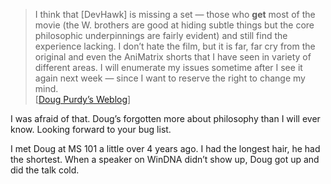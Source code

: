 > I think that [DevHawk] is missing a set — those who **get** most of
> the movie (the W. brothers are good at hiding subtle things but the
> core philosophic underpinnings are fairly evident) and still find the
> experience lacking. I don’t hate the film, but it is far, far cry from
> the original and even the AniMatrix shorts that I have seen in variety
> of different areas. I will enumerate my issues sometime after I see it
> again next week — since I want to reserve the right to change my
> mind.\
>  [[Doug Purdy’s Weblog](http://www.douglasp.com/2003/05/17.html#a301)]

I was afraid of that. Doug’s forgotten more about philosophy than I will
ever know. Looking forward to your bug list.

I met Doug at MS 101 a little over 4 years ago. I had the longest hair,
he had the shortest. When a speaker on WinDNA didn’t show up, Doug got
up and did the talk cold.
